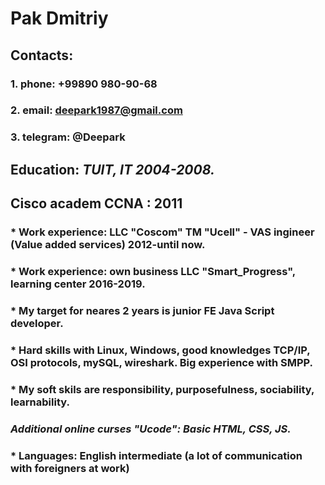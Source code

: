# Pak Dmitriy

## Contacts:
### 1. phone: +99890 980-90-68 
### 2. email: deepark1987@gmail.com  
### 3. telegram: @Deepark
## Education: ***TUIT, IT 2004-2008.***
## Cisco academ CCNA : 2011
### * Work experience: LLC "Coscom" TM "Ucell" - VAS ingineer (Value added services) 2012-until now.
### * Work experience: own business LLC "Smart_Progress", learning center 2016-2019.
### * My target for neares 2 years is junior FE Java Script developer.
### * Hard skills with Linux, Windows, good knowledges TCP/IP, OSI protocols, mySQL, wireshark. Big experience with SMPP.
### * My soft skils are responsibility, purposefulness, sociability, learnability. 

### ***Additional online curses "Ucode": Basic HTML, CSS, JS.***

### * Languages: English intermediate (a lot of communication with foreigners at work)
